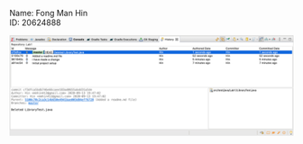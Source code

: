 Name: Fong Man Hin<br/>
ID: 20624888

![image](https://raw.githubusercontent.com/mhfong/comp3111-lab1-2020f/master/screenshot.png)